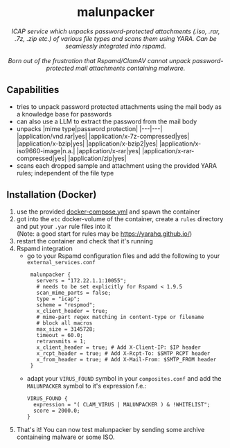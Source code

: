 <div align="center">
  <h1>malunpacker</h1>
  <em>ICAP service which unpacks password-protected attachments (.iso, .rar, .7z, .zip etc.) of various file types and scans them using YARA. Can be seamlessly integrated into rspamd.</em><br><br>
  <em>Born out of the frustration that Rspamd/ClamAV cannot unpack password-protected mail attachments containing malware.</em>
</div>

## Capabilities
- tries to unpack password protected attachments using the mail body as a knowledge base for passwords
- can also use a LLM to extract the password from the mail body
- unpacks
  |mime type|password protection|
  |---|---|
  |application/vnd.rar|yes|
  |application/x-7z-compressed|yes|
  |application/x-bzip|yes|
  |application/x-bzip2|yes|
  |application/x-iso9660-image|n.a.|
  |application/x-rar|yes|
  |application/x-rar-compressed|yes|
  |application/zip|yes|
- scans each dropped sample and attachment using the provided YARA rules; independent of the file type
## Installation (Docker)
1. use the provided [docker-compose.yml](https://github.com/daschr/malunpacker/blob/main/docker-compose.yml) and spawn the container
2. got into the `etc` docker-volume of the container, create a `rules` directory and put your `.yar` rule files into it<br>
   (Note: a good start for rules may be https://yarahq.github.io/)
3. restart the container and check that it's running
4. Rspamd integration
   * go to your Rspamd configuration files and add the following to your `external_services.conf`
     ```
      malunpacker {
        servers = "172.22.1.1:10055";
        # needs to be set explicitly for Rspamd < 1.9.5
        scan_mime_parts = false;
        type = "icap";
        scheme = "respmod";
        x_client_header = true;
        # mime-part regex matching in content-type or filename
        # block all macros
        max_size = 3145728;
        timeout = 60.0;
        retransmits = 1;
        x_client_header = true; # Add X-Client-IP: $IP header
        x_rcpt_header = true; # Add X-Rcpt-To: $SMTP_RCPT header
        x_from_header = true; # Add X-Mail-From: $SMTP_FROM header
      }
     ```
   * adapt your `VIRUS_FOUND` symbol in your `composites.conf` and add the `MALUNPACKER` symbol to it's expression f.e.:
     ```
     VIRUS_FOUND {
       expression = "( CLAM_VIRUS | MALUNPACKER ) & !WHITELIST";
       score = 2000.0;
     }
     ```
5. That's it! You can now test malunpacker by sending some archive containeing malware or some ISO.
